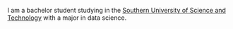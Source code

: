 I am a bachelor student studying in the [Southern University of Science and Technology](https://www.sustech.edu.cn/en/) with a major in data science.

